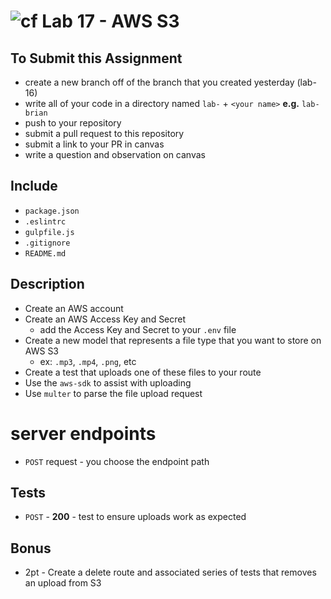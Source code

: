 ![cf](https://i.imgur.com/7v5ASc8.png) Lab 17 - AWS S3
======

## To Submit this Assignment
  * create a new branch off of the branch that you created yesterday (lab-16)
  * write all of your code in a directory named `lab-` + `<your name>` **e.g.** `lab-brian`
  * push to your repository
  * submit a pull request to this repository
  * submit a link to your PR in canvas
  * write a question and observation on canvas

## Include
  * `package.json`
  * `.eslintrc`
  * `gulpfile.js`
  * `.gitignore`
  * `README.md`

## Description
  * Create an AWS account
  * Create an AWS Access Key and Secret
    * add the Access Key and Secret to your `.env` file
  * Create a new model that represents a file type that you want to store on AWS S3
    * ex: `.mp3`, `.mp4`, `.png`, etc
  * Create a test that uploads one of these files to your route
  * Use the `aws-sdk` to assist with uploading
  * Use `multer` to parse the file upload request

# server endpoints
  * `POST` request - you choose the endpoint path

## Tests
  * `POST` - **200** - test to ensure uploads work as expected

## Bonus
* 2pt - Create a delete route and associated series of tests that removes an upload from S3
